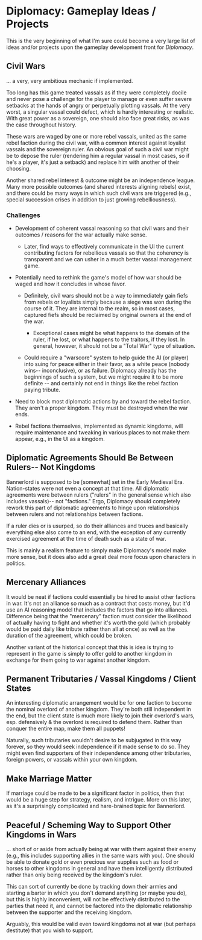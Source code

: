 # Diplomacy: Gameplay Ideas / Projects

This is the very beginning of what I'm sure could become a very large list of ideas and/or projects upon the gameplay development front for _Diplomacy_.


## Civil Wars

... a very, very ambitious mechanic if implemented.

Too long has this game treated vassals as if they were completely docile and never pose a challenge for the player to manage or even suffer severe setbacks at the hands of angry or perpetually plotting vassals. At the very worst, a singular vassal could defect, which is hardly interesting or realistic. With great power as a sovereign, one should also face great risks, as was the case throughout history.

These wars are waged by one or more rebel vassals, united as the same rebel faction during the civil war, with a common interest against loyalist vassals and the sovereign ruler. An obvious goal of such a civil war might be to depose the ruler (rendering him a regular vassal in most cases, so if he's a player, it's just a setback) and replace him with another of their choosing.

Another shared rebel interest & outcome might be an independence league. Many more possible outcomes (and shared interests aligning rebels) exist, and there could be many ways in which such civil wars are triggered (e.g., special succession crises in addition to just growing rebelliousness).

### Challenges

- Development of coherent vassal reasoning so that civil wars and their outcomes / reasons for the war actually make sense.

  + Later, find ways to effectively communicate in the UI the current contributing factors for rebellious vassals so that the coherency is transparent and we can usher in a much better vassal management game.

- Potentially need to rethink the game's model of how war should be waged and how it concludes in whose favor.

  + Definitely, civil wars should not be a way to immediately gain fiefs from rebels or loyalists simply because a siege was won during the course of it. They are internal to the realm, so in most cases, captured fiefs should be reclaimed by original owners at the end of the war.

    - Exceptional cases might be what happens to the domain of the ruler, if he lost, or what happens to the traitors, if they lost. In general, however, it should not be a "Total War" type of situation.

  + Could require a "warscore" system to help guide the AI (or player) into suing for peace either in their favor, as a white peace (nobody wins-- inconclusive), or as failure. Diplomacy already has the beginnings of such a system, but we might require it to be more definite -- and certainly not end in things like the rebel faction paying tribute.

- Need to block most diplomatic actions by and toward the rebel faction. They aren't a proper kingdom. They must be destroyed when the war ends.

- Rebel factions themselves, implemented as dynamic kingdoms, will require maintenance and tweaking in various places to not make them appear, e.g., in the UI as a kingdom.


## Diplomatic Agreements Should Be Between Rulers-- Not Kingdoms

Bannerlord is supposed to be [somewhat] set in the Early Medieval Era. Nation-states were not even a concept at that time. All diplomatic agreements were between rulers ("rulers" in the general sense which also includes vassals)-- not "factions." Ergo, Diplomacy should completely rework this part of diplomatic agreements to hinge upon relationships between rulers and not relationships between factions.

If a ruler dies or is usurped, so do their alliances and truces and basically everything else also come to an end, with the exception of any currently exercised agreement at the time of death such as a state of war.

This is mainly a realism feature to simply make Diplomacy's model make more sense, but it does also add a great deal more focus upon characters in politics.


## Mercenary Alliances

It would be neat if factions could essentially be hired to assist other factions in war. It's not an alliance so much as a contract that costs money, but it'd use an AI reasoning model that includes the factors that go into alliances. Difference being that the "mercenary" faction must consider the likelihood of actually having to fight and whether it's worth the gold (which probably would be paid daily like tribute rather than all at once) as well as the duration of the agreement, which could be broken.

Another variant of the historical concept that this is idea is trying to represent in the game is simply to offer gold to another kingdom in exchange for them going to war against another kingdom.


## Permanent Tributaries / Vassal Kingdoms / Client States

An interesting diplomatic arrangement would be for one faction to become the nominal overlord of another kingdom. They're both still independent in the end, but the client state is much more likely to join their overlord's wars, esp. defensively & the overlord is required to defend them. Rather than conquer the entire map, make them all puppets!

Naturally, such tributaries wouldn't desire to be subjugated in this way forever, so they would seek independence if it made sense to do so. They might even find supporters of their independence among other tributaries, foreign powers, or vassals within your own kingdom.


## Make Marriage Matter

If marriage could be made to be a significant factor in politics, then that would be a huge step for strategy, realism, and intrigue. More on this later, as it's a surprisingly complicated and hare-brained topic for Bannerlord.


## Peaceful / Scheming Way to Support Other Kingdoms in Wars

... short of or aside from actually being at war with them against their enemy (e.g., this includes supporting allies in the same wars with you). One should be able to donate gold or even precious war supplies such as food or horses to other kingdoms in general and have them intelligently distributed rather than only being received by the kingdom's ruler.

This can sort of currently be done by tracking down their armies and starting a barter in which you don't demand anything (or maybe you do), but this is highly inconvenient, will not be effectively distributed to the parties that need it, and cannot be factored into the diplomatic relationship between the supporter and the receiving kingdom.

Arguably, this would be valid even toward kingdoms not at war (but perhaps destitute) that you wish to support.
